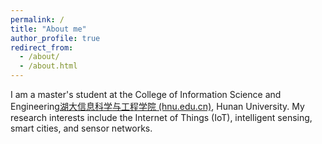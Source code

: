 ```yaml
---
permalink: /
title: "About me"
author_profile: true
redirect_from: 
  - /about/
  - /about.html
---
```

I am a master's student at the College of Information Science and Engineering[湖大信息科学与工程学院 (hnu.edu.cn)](https://csee.hnu.edu.cn/), Hunan University. My research interests include the Internet of Things (IoT), intelligent sensing, smart cities, and sensor networks.
